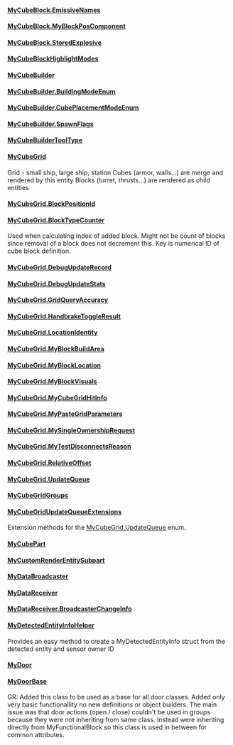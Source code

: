 #### [MyCubeBlock.EmissiveNames](https://keensoftwarehouse.github.io/SpaceEngineersModAPI/api/Sandbox.Game.Entities.MyCubeBlock.EmissiveNames.html)

#### [MyCubeBlock.MyBlockPosComponent](https://keensoftwarehouse.github.io/SpaceEngineersModAPI/api/Sandbox.Game.Entities.MyCubeBlock.MyBlockPosComponent.html)

#### [MyCubeBlock.StoredExplosive](https://keensoftwarehouse.github.io/SpaceEngineersModAPI/api/Sandbox.Game.Entities.MyCubeBlock.StoredExplosive.html)

#### [MyCubeBlockHighlightModes](https://keensoftwarehouse.github.io/SpaceEngineersModAPI/api/Sandbox.Game.Entities.MyCubeBlockHighlightModes.html)

#### [MyCubeBuilder](https://keensoftwarehouse.github.io/SpaceEngineersModAPI/api/Sandbox.Game.Entities.MyCubeBuilder.html)

#### [MyCubeBuilder.BuildingModeEnum](https://keensoftwarehouse.github.io/SpaceEngineersModAPI/api/Sandbox.Game.Entities.MyCubeBuilder.BuildingModeEnum.html)

#### [MyCubeBuilder.CubePlacementModeEnum](https://keensoftwarehouse.github.io/SpaceEngineersModAPI/api/Sandbox.Game.Entities.MyCubeBuilder.CubePlacementModeEnum.html)

#### [MyCubeBuilder.SpawnFlags](https://keensoftwarehouse.github.io/SpaceEngineersModAPI/api/Sandbox.Game.Entities.MyCubeBuilder.SpawnFlags.html)

#### [MyCubeBuilderToolType](https://keensoftwarehouse.github.io/SpaceEngineersModAPI/api/Sandbox.Game.Entities.MyCubeBuilderToolType.html)

#### [MyCubeGrid](https://keensoftwarehouse.github.io/SpaceEngineersModAPI/api/Sandbox.Game.Entities.MyCubeGrid.html)

Grid - small ship, large ship, station Cubes (armor, walls...) are merge and rendered by this entity Blocks (turret, thrusts...) are rendered as child entities

#### [MyCubeGrid.BlockPositionId](https://keensoftwarehouse.github.io/SpaceEngineersModAPI/api/Sandbox.Game.Entities.MyCubeGrid.BlockPositionId.html)

#### [MyCubeGrid.BlockTypeCounter](https://keensoftwarehouse.github.io/SpaceEngineersModAPI/api/Sandbox.Game.Entities.MyCubeGrid.BlockTypeCounter.html)

Used when calculating index of added block. Might not be count of blocks since removal of a block does not decrement this. Key is numerical ID of cube block definition.

#### [MyCubeGrid.DebugUpdateRecord](https://keensoftwarehouse.github.io/SpaceEngineersModAPI/api/Sandbox.Game.Entities.MyCubeGrid.DebugUpdateRecord.html)

#### [MyCubeGrid.DebugUpdateStats](https://keensoftwarehouse.github.io/SpaceEngineersModAPI/api/Sandbox.Game.Entities.MyCubeGrid.DebugUpdateStats.html)

#### [MyCubeGrid.GridQueryAccuracy](https://keensoftwarehouse.github.io/SpaceEngineersModAPI/api/Sandbox.Game.Entities.MyCubeGrid.GridQueryAccuracy.html)

#### [MyCubeGrid.HandbrakeToggleResult](https://keensoftwarehouse.github.io/SpaceEngineersModAPI/api/Sandbox.Game.Entities.MyCubeGrid.HandbrakeToggleResult.html)

#### [MyCubeGrid.LocationIdentity](https://keensoftwarehouse.github.io/SpaceEngineersModAPI/api/Sandbox.Game.Entities.MyCubeGrid.LocationIdentity.html)

#### [MyCubeGrid.MyBlockBuildArea](https://keensoftwarehouse.github.io/SpaceEngineersModAPI/api/Sandbox.Game.Entities.MyCubeGrid.MyBlockBuildArea.html)

#### [MyCubeGrid.MyBlockLocation](https://keensoftwarehouse.github.io/SpaceEngineersModAPI/api/Sandbox.Game.Entities.MyCubeGrid.MyBlockLocation.html)

#### [MyCubeGrid.MyBlockVisuals](https://keensoftwarehouse.github.io/SpaceEngineersModAPI/api/Sandbox.Game.Entities.MyCubeGrid.MyBlockVisuals.html)

#### [MyCubeGrid.MyCubeGridHitInfo](https://keensoftwarehouse.github.io/SpaceEngineersModAPI/api/Sandbox.Game.Entities.MyCubeGrid.MyCubeGridHitInfo.html)

#### [MyCubeGrid.MyPasteGridParameters](https://keensoftwarehouse.github.io/SpaceEngineersModAPI/api/Sandbox.Game.Entities.MyCubeGrid.MyPasteGridParameters.html)

#### [MyCubeGrid.MySingleOwnershipRequest](https://keensoftwarehouse.github.io/SpaceEngineersModAPI/api/Sandbox.Game.Entities.MyCubeGrid.MySingleOwnershipRequest.html)

#### [MyCubeGrid.MyTestDisconnectsReason](https://keensoftwarehouse.github.io/SpaceEngineersModAPI/api/Sandbox.Game.Entities.MyCubeGrid.MyTestDisconnectsReason.html)

#### [MyCubeGrid.RelativeOffset](https://keensoftwarehouse.github.io/SpaceEngineersModAPI/api/Sandbox.Game.Entities.MyCubeGrid.RelativeOffset.html)

#### [MyCubeGrid.UpdateQueue](https://keensoftwarehouse.github.io/SpaceEngineersModAPI/api/Sandbox.Game.Entities.MyCubeGrid.UpdateQueue.html)

#### [MyCubeGridGroups](https://keensoftwarehouse.github.io/SpaceEngineersModAPI/api/Sandbox.Game.Entities.MyCubeGridGroups.html)

#### [MyCubeGridUpdateQueueExtensions](https://keensoftwarehouse.github.io/SpaceEngineersModAPI/api/Sandbox.Game.Entities.MyCubeGridUpdateQueueExtensions.html)

Extension methods for the [MyCubeGrid.UpdateQueue](https://keensoftwarehouse.github.io/SpaceEngineersModAPI/api/Sandbox.Game.Entities.MyCubeGrid.UpdateQueue.html) enum.

#### [MyCubePart](https://keensoftwarehouse.github.io/SpaceEngineersModAPI/api/Sandbox.Game.Entities.MyCubePart.html)

#### [MyCustomRenderEntitySubpart<TCustomRenderComponent>](https://keensoftwarehouse.github.io/SpaceEngineersModAPI/api/Sandbox.Game.Entities.MyCustomRenderEntitySubpart-1.html)

#### [MyDataBroadcaster](https://keensoftwarehouse.github.io/SpaceEngineersModAPI/api/Sandbox.Game.Entities.MyDataBroadcaster.html)

#### [MyDataReceiver](https://keensoftwarehouse.github.io/SpaceEngineersModAPI/api/Sandbox.Game.Entities.MyDataReceiver.html)

#### [MyDataReceiver.BroadcasterChangeInfo](https://keensoftwarehouse.github.io/SpaceEngineersModAPI/api/Sandbox.Game.Entities.MyDataReceiver.BroadcasterChangeInfo.html)

#### [MyDetectedEntityInfoHelper](https://keensoftwarehouse.github.io/SpaceEngineersModAPI/api/Sandbox.Game.Entities.MyDetectedEntityInfoHelper.html)

Provides an easy method to create a MyDetectedEntityInfo struct from the detected entity and sensor owner ID

#### [MyDoor](https://keensoftwarehouse.github.io/SpaceEngineersModAPI/api/Sandbox.Game.Entities.MyDoor.html)

#### [MyDoorBase](https://keensoftwarehouse.github.io/SpaceEngineersModAPI/api/Sandbox.Game.Entities.MyDoorBase.html)

GR: Added this class to be used as a base for all door classes. Added only very basic functionallity no new definitions or object builders. The main issue was that door actions (open / close) couldn't be used in groups because they were not inheriting from same class. Instead were inheriting directly from MyFunctionalBlock so this class is used in between for common attributes.
